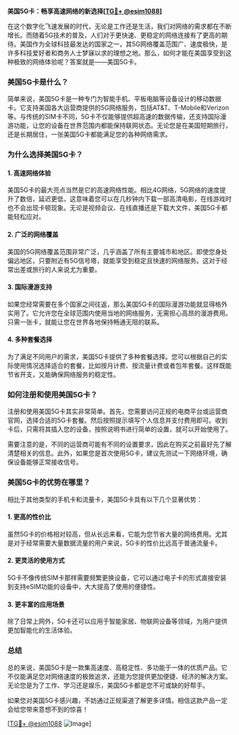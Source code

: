 **美国5G卡：畅享高速网络的新选择[[TG💪+ @esim1088](https://t.me/s/esim1088)]**

在这个数字化飞速发展的时代，无论是工作还是生活，我们对网络的需求都在不断增长。而随着5G技术的普及，人们对于更快速、更稳定的网络连接有了更高的期待。美国作为全球科技最发达的国家之一，其5G网络覆盖范围广、速度极快，是许多科技爱好者和商务人士梦寐以求的理想之地。那么，如何才能在美国享受到这种极致的网络体验呢？答案就是——美国5G卡。

### 美国5G卡是什么？

简单来说，美国5G卡是一种专门为智能手机、平板电脑等设备设计的移动数据卡。它支持美国各大运营商提供的5G网络服务，包括AT&T、T-Mobile和Verizon等。与传统的SIM卡不同，5G卡不仅能够提供超高速的数据传输，还支持国际漫游功能，让您的设备在世界范围内都能保持联网状态。无论您是在美国短期旅行，还是长期居住，一张美国5G卡都能满足您的各种网络需求。

### 为什么选择美国5G卡？

#### 1. 高速网络体验
美国5G卡的最大亮点当然是它的高速网络性能。相比4G网络，5G网络的速度提升了数倍，延迟更低，这意味着您可以在几秒钟内下载一部高清电影，在线游戏时也不会出现卡顿现象。无论是视频会议、在线直播还是下载大文件，美国5G卡都能轻松应对。

#### 2. 广泛的网络覆盖
美国的5G网络覆盖范围非常广泛，几乎涵盖了所有主要城市和地区。即使您身处偏远地区，只要附近有5G信号塔，就能享受到稳定且快速的网络服务。这对于经常出差或旅行的人来说尤为重要。

#### 3. 国际漫游支持
如果您经常需要在多个国家之间往返，那么美国5G卡的国际漫游功能就显得格外实用了。它允许您在全球范围内使用当地的网络服务，无需担心高昂的漫游费用。只需一张卡，就能让您在世界各地保持畅通无阻的联系。

#### 4. 多种套餐选择
为了满足不同用户的需求，美国5G卡提供了多种套餐选择。您可以根据自己的实际使用情况选择适合的套餐，比如按月计费、按流量计费或者包年套餐。这样既能节省开支，又能确保网络服务的稳定性。

### 如何注册和使用美国5G卡？

注册和使用美国5G卡其实非常简单。首先，您需要访问正规的电商平台或运营商官网，选择合适的5G卡套餐。然后按照提示填写个人信息并支付费用即可。收到卡后，只需将其插入您的设备，按照说明书进行简单的设置，就可以开始使用了。

需要注意的是，不同的运营商可能有不同的设置要求，因此在购买之前最好先了解清楚相关的信息。此外，如果您是首次使用5G卡，建议先测试一下网络环境，确保设备能够正常接收信号。

### 美国5G卡的优势在哪里？

相比于其他类型的手机卡和流量卡，美国5G卡具有以下几个显著优势：

#### 1. 更高的性价比
虽然5G卡的价格相对较高，但从长远来看，它能为您节省大量的网络费用。尤其是对于经常需要大量数据流量的用户来说，5G卡的性价比远高于普通流量卡。

#### 2. 更灵活的使用方式
5G卡不像传统SIM卡那样需要频繁更换设备，它可以通过电子卡的形式直接安装到支持eSIM功能的设备中，大大提高了使用的便捷性。

#### 3. 更丰富的应用场景
除了日常上网外，5G卡还可以应用于智能家居、物联网设备等领域，为用户提供更加智能化的生活体验。

### 总结

总的来说，美国5G卡是一款集高速度、高稳定性、多功能于一体的优质产品。它不仅能满足您对网络速度的极致追求，还能为您提供更加便捷、经济的解决方案。无论您是为了工作、学习还是娱乐，美国5G卡都是您不可或缺的好帮手。

如果您对美国5G卡感兴趣，不妨通过正规渠道了解更多详情。相信这款产品一定会给您带来意想不到的惊喜！

[[TG💪+ @esim1088](https://t.me/s/esim1088) ![Image](https://i.postimg.cc/4NQfJmqS/Snipaste-2025-05-13-00-14-12.png)]